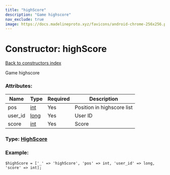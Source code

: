 ```yaml
---
title: "highScore"
description: "Game highscore"
nav_exclude: true
image: https://docs.madelineproto.xyz/favicons/android-chrome-256x256.png
---
```

# Constructor: highScore  
[Back to constructors index](/API_docs/constructors/index.html)



Game highscore

### Attributes:

| Name     |    Type       | Required | Description |
|----------|---------------|----------|-------------|
|pos|[int](/API_docs/types/int.html) | Yes|Position in highscore list|
|user\_id|[long](/API_docs/types/long.html) | Yes|User ID|
|score|[int](/API_docs/types/int.html) | Yes|Score|



### Type: [HighScore](/API_docs/types/HighScore.html)


### Example:

```
$highScore = ['_' => 'highScore', 'pos' => int, 'user_id' => long, 'score' => int];
```  
